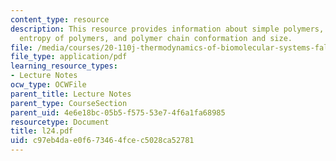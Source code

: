 ```yaml
---
content_type: resource
description: This resource provides information about simple polymers, configurational
  entropy of polymers, and polymer chain conformation and size.
file: /media/courses/20-110j-thermodynamics-of-biomolecular-systems-fall-2005/c97eb4dae0f673464fcec5028ca52781_l24.pdf
file_type: application/pdf
learning_resource_types:
- Lecture Notes
ocw_type: OCWFile
parent_title: Lecture Notes
parent_type: CourseSection
parent_uid: 4e6e18bc-05b5-f575-53e7-4f6a1fa68985
resourcetype: Document
title: l24.pdf
uid: c97eb4da-e0f6-7346-4fce-c5028ca52781
---
```


